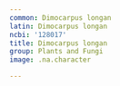 ```yaml
---
common: Dimocarpus longan
latin: Dimocarpus longan
ncbi: '128017'
title: Dimocarpus longan
group: Plants and Fungi
image: .na.character

---
```

